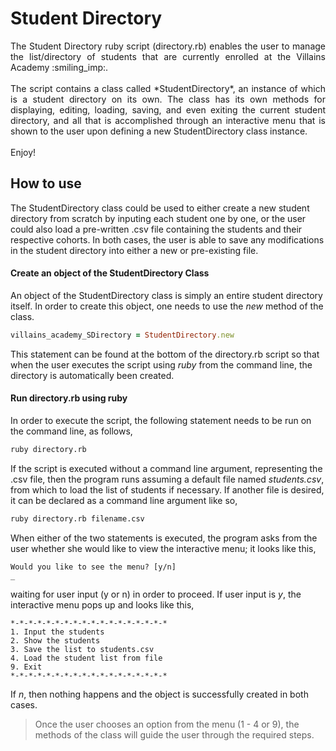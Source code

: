 # Student Directory #
<div style="text-align: justify">
The Student Directory ruby script (directory.rb) enables the user to manage the list/directory of students that are currently enrolled at the Villains Academy :smiling_imp:.<br>
<br>The script contains a class called *StudentDirectory*, an instance of which is a student directory on its own. The class has its own methods for displaying, editing, loading, saving, and even exiting the current student directory, and all that is accomplished through an interactive menu that is shown to the user upon defining a new StudentDirectory class instance.
<br><br>
Enjoy!
</div>

## How to use ##

The StudentDirectory class could be used to either create a new student directory from scratch by inputing each student one by one, or the user could also load a pre-written .csv file containing the students and their respective cohorts. In both cases, the user is able to save any modifications in the student directory into either a new or pre-existing file.

#### Create an object of the StudentDirectory Class
An object of the StudentDirectory class is simply an entire student directory itself. In order to create this object, one needs to use the *new* method of the class.

```ruby
villains_academy_SDirectory = StudentDirectory.new
```

This statement can be found at the bottom of the directory.rb script so that when the user executes the script using *ruby* from the command line, the directory is automatically been created.

#### Run directory.rb using ruby

In order to execute the script, the following statement needs to be run on the command line, as follows,

```bash
ruby directory.rb
```

If the script is executed without a command line argument, representing the .csv file, then the program runs assuming a default file named *students.csv*, from which to load the list of students if necessary. If another file is desired, it can be declared as a command line argument like so,

```bash
ruby directory.rb filename.csv
```
When either of the two statements is executed, the program asks from the user whether she would like to view the interactive menu; it looks like this,

```
Would you like to see the menu? [y/n]
_
```
waiting for user input (y or n) in order to proceed. If user input is *y*, the interactive menu pops up and looks like this,

```
*-*-*-*-*-*-*-*-*-*-*-*-*-*-*-*-*-*
1. Input the students
2. Show the students
3. Save the list to students.csv
4. Load the student list from file
9. Exit
*-*-*-*-*-*-*-*-*-*-*-*-*-*-*-*-*-*
```
If *n*, then nothing happens and the object is successfully created in both cases.

> Once the user chooses an option from the menu (1 - 4 or 9), the methods of the class will guide the user through the required steps.

